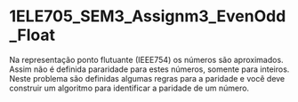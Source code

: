 # 1ELE705_SEM3_Assignm3_EvenOdd_Float
Na representação ponto flutuante (IEEE754) os números são aproximados. Assim não é definida pararidade para estes números, somente para inteiros. Neste problema são definidas algumas regras para a paridade e você deve construir um algoritmo para identificar a paridade de um número.
